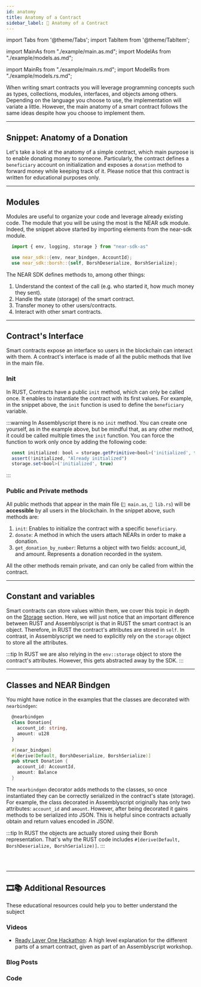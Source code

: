 ```yaml
---
id: anatomy
title: Anatomy of a Contract
sidebar_label: 🧠 Anatomy of a Contract
---
```

import Tabs from '@theme/Tabs';
import TabItem from '@theme/TabItem';

import MainAs from "./example/main.as.md";
import ModelAs from "./example/models.as.md";

import MainRs from "./example/main.rs.md";
import ModelRs from "./example/models.rs.md";


When writing smart contracts you will leverage programming concepts such as types, collections, modules, interfaces, and objects among others. Depending on the language you choose to use, the implementation will variate a little. However, the main anatomy of a smart contract follows the same ideas despite how you choose to implement them.

---

## Snippet: Anatomy of a Donation

Let's take a look at the anatomy of a simple contract, which main purpose is to enable donating money to someone. Particularly, the contract defines a `beneficiary` account on initialization and exposes a `donation` method to forward money while keeping track of it. Please notice that this contract is written for educational purposes only.

<Tabs className="language-tabs">
  <TabItem value="as" label="🚀 - Assemblyscript">
    <Tabs className="file-tabs">
      <TabItem value="as-main" label="main.ts">
        <MainAs></MainAs>
      </TabItem>
      <TabItem value="as-external" label="models.ts">
        <ModelAs></ModelAs>
      </TabItem>
    </Tabs>
  </TabItem>
  <TabItem value="rs" label="🦀 - Rust">
    <Tabs className="file-tabs">
      <TabItem value="as-main" label="main.ts">
        <MainRs></MainRs>
      </TabItem>
      <TabItem value="as-external" label="models.ts">
        <ModelRs></ModelRs>
      </TabItem>
    </Tabs>
  </TabItem>
</Tabs>

---

## Modules
Modules are useful to organize your code and leverage already existing code. The module that you will be using the most is the NEAR sdk module. Indeed, the snippet above started by importing elements from the near-sdk module. 

<Tabs className="language-tabs">
  <TabItem value="as" label="🚀 - Assemblyscript">

  ```ts
    import { env, logging, storage } from "near-sdk-as"
  ```

  </TabItem>
  <TabItem value="rs" label="🦀 - Rust">

  ```rust
    use near_sdk::{env, near_bindgen, AccountId};
    use near_sdk::borsh::{self, BorshDeserialize, BorshSerialize};
  ```

  </TabItem>
</Tabs>

The NEAR SDK defines methods to, among other things:

1. Understand the context of the call (e.g. who started it, how much money they sent).
2. Handle the state (storage) of the smart contract.
3. Transfer money to other users/contracts.
4. Interact with other smart contracts.

---
## Contract's Interface
Smart contracts expose an interface so users in the blockchain can interact with them. A contract's interface is made of all the public methods that live in the main file.

### Init
In RUST, Contracts have a public `init` method, which can only be called once. It enables to instantiate the contract with its first values. For example, in the snippet above,
the `init` function is used to define the `beneficiary` variable.

:::warning
In Assemblyscript there is no `init` method. You can create one yourself, as in the example above, but be mindful that, as any other method, it could be called multiple times the `init` function. You can force the function to work only once by adding the following code:

```ts
  const initialized: bool = storage.getPrimitive<bool>('initialized', false)
  assert(!initialized, "Already initialized")
  storage.set<bool>('initialized', true)
```
:::

### Public and Private methods
All public methods that appear in the main file (`🚀 main.as`, `🦀 lib.rs`) will be **accessible** by all users in the blockchain. In the snippet above, such methods are:

1. `init`: Enables to initialize the contract with a specific `beneficiary`.
2. `donate`: A method in which the users attach NEARs in order to make a donation.
3. `get_donation_by_number`: Returns a object with two fields: account_id, and amount. Represents a donation recorded in the system.

All the other methods remain private, and can only be called from within the contract.

---

## Constant and variables

Smart contracts can store values within them, we cover this topic in depth on the [Storage](../storage.md) section. Here, we will just notice that an important difference between RUST and Assemblyscript is that in RUST the smart contract is an object. Therefore, in RUST the contract's attributes are stored in `self`. In contrast, in Assemblyscript we need to explicitly rely on the `storage` object to store all the attributes.

:::tip
In RUST we are also relying in the `env::storage` object to store the contract's attributes. However, this gets abstracted away by the SDK.
:::

---

## Classes and NEAR Bindgen

You might have notice in the examples that the classes are decorated with `nearbindgen`:

<Tabs className="language-tabs">
  <TabItem value="as" label="🚀 - Assemblyscript">

  ```ts
    @nearbindgen
    class Donation{
      account_id: string,
      amount: u128
    }
  ```

  </TabItem>
  <TabItem value="rs" label="🦀 - Rust">

  ```rust
    #[near_bindgen]
    #[derive(Default, BorshDeserialize, BorshSerialize)]
    pub struct Donation {
      account_id: AccountId,
      amount: Balance
    }
  ```

  </TabItem>
</Tabs>

The `nearbindgen` decorator adds methods to the classes, so once instantiated they can be correctly serialized in the contract's state (storage). For example, the class decorated in Assemblyscript originally has only two attributes: `account_id` and `amount`. However, after being decorated it gains methods to be serialized into JSON. This is helpful since contracts actually obtain and return values encoded in JSON!.

:::tip
In RUST the objects are actually stored using their Borsh representation. That's why the RUST code includes `#[derive(Default, BorshDeserialize, BorshSerialize)]`.
:::

### &nbsp;
---
## 🎞️📚 Additional Resources
These educational resources could help you to better understand the subject
### Videos
- [Ready Layer One Hackathon](https://www.youtube.com/watch?v=2mRpIRJ8IK0): A high level explanation for the different parts of a smart contract, given as part of an Assemblyscript workshop.

### Blog Posts

### Code